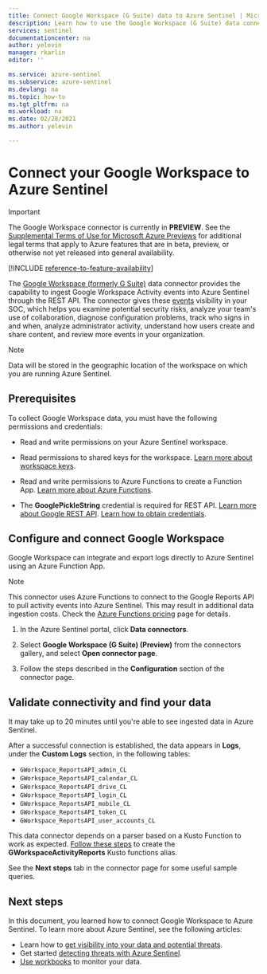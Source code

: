 ```yaml
---
title: Connect Google Workspace (G Suite) data to Azure Sentinel | Microsoft Docs
description: Learn how to use the Google Workspace (G Suite) data connector to ingest Google Workspace activity events into Azure Sentinel. View Google Workspace data in workbooks, create alerts, and improve investigation.
services: sentinel
documentationcenter: na
author: yelevin
manager: rkarlin
editor: ''

ms.service: azure-sentinel
ms.subservice: azure-sentinel
ms.devlang: na
ms.topic: how-to
ms.tgt_pltfrm: na
ms.workload: na
ms.date: 02/28/2021
ms.author: yelevin

---
```

# Connect your Google Workspace to Azure Sentinel

> [!IMPORTANT]
> The Google Workspace connector is currently in **PREVIEW**. See the [Supplemental Terms of Use for Microsoft Azure Previews](https://azure.microsoft.com/support/legal/preview-supplemental-terms/) for additional legal terms that apply to Azure features that are in beta, preview, or otherwise not yet released into general availability.

[!INCLUDE [reference-to-feature-availability](includes/reference-to-feature-availability.md)]

The [Google Workspace (formerly G Suite)](https://workspace.google.com/) data connector provides the capability to ingest Google Workspace Activity events into Azure Sentinel through the REST API. The connector gives these [events](https://developers.google.com/admin-sdk/reports/reference/rest/v1/activities) visibility in your SOC, which helps you examine potential security risks, analyze your team's use of collaboration, diagnose configuration problems, track who signs in and when, analyze administrator activity, understand how users create and share content, and review more events in your organization.

> [!NOTE]
> Data will be stored in the geographic location of the workspace on which you are running Azure Sentinel.

## Prerequisites

To collect Google Workspace data, you must have the following permissions and credentials:

- Read and write permissions on your Azure Sentinel workspace.

- Read permissions to shared keys for the workspace. [Learn more about workspace keys](../azure-monitor/agents/log-analytics-agent.md#workspace-id-and-key).

- Read and write permissions to Azure Functions to create a Function App. [Learn more about Azure Functions](../azure-functions/index.yml).

- The **GooglePickleString** credential is required for REST API. [Learn more about Google REST API](https://developers.google.com/admin-sdk/reports/v1/reference/activities). [Learn how to obtain credentials](https://developers.google.com/admin-sdk/reports/v1/quickstart/python).

## Configure and connect Google Workspace

Google Workspace can integrate and export logs directly to Azure Sentinel using an Azure Function App.

> [!NOTE]
> This connector uses Azure Functions to connect to the Google Reports API to pull activity events into Azure Sentinel. This may result in additional data ingestion costs. Check the [Azure Functions pricing](https://azure.microsoft.com/pricing/details/functions/) page for details.

1. In the Azure Sentinel portal, click **Data connectors**. 

1. Select **Google Workspace (G Suite) (Preview)** from the connectors gallery, and select **Open connector page**.

1. Follow the steps described in the **Configuration** section of the connector page.

## Validate connectivity and find your data

It may take up to 20 minutes until you're able to see ingested data in Azure Sentinel.

After a successful connection is established, the data appears in **Logs**, under the **Custom Logs** section, in the following tables:
- `GWorkspace_ReportsAPI_admin_CL`
- `GWorkspace_ReportsAPI_calendar_CL`
- `GWorkspace_ReportsAPI_drive_CL`
- `GWorkspace_ReportsAPI_login_CL`
- `GWorkspace_ReportsAPI_mobile_CL`
- `GWorkspace_ReportsAPI_token_CL`
- `GWorkspace_ReportsAPI_user_accounts_CL`

This data connector depends on a parser based on a Kusto Function to work as expected. [Follow these steps](https://aka.ms/sentinel-GWorkspaceReportsAPI-parser) to create the **GWorkspaceActivityReports** Kusto functions alias.

See the **Next steps** tab in the connector page for some useful sample queries.

## Next steps

In this document, you learned how to connect Google Workspace to Azure Sentinel. To learn more about Azure Sentinel, see the following articles:

- Learn how to [get visibility into your data and potential threats](get-visibility.md).
- Get started [detecting threats with Azure Sentinel](detect-threats-built-in.md).
- [Use workbooks](tutorial-monitor-your-data.md) to monitor your data.
